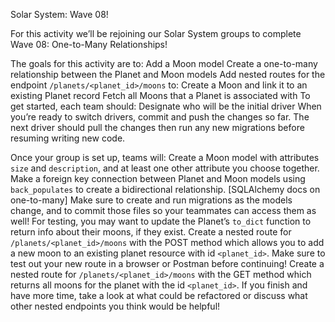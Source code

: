 Solar System: Wave 08!

For this activity we’ll be rejoining our Solar System groups to complete Wave 08: One-to-Many Relationships! 

The goals for this activity are to:
Add a Moon model
Create a one-to-many relationship between the Planet and Moon models 
Add nested routes for the endpoint `/planets/<planet_id>/moons` to:
Create a Moon and link it to an existing Planet record
Fetch all Moons that a Planet is associated with
To get started, each team should:
Designate who will be the initial driver
When you’re ready to switch drivers, commit and push the changes so far. The next driver should pull the changes then run any new migrations before resuming writing new code.

Once your group is set up, teams will:
Create a Moon model with attributes `size` and `description`, and at least one other attribute you choose together.
Make a foreign key connection between Planet and Moon models using `back_populates` to create a bidirectional relationship. [SQLAlchemy docs on one-to-many]
Make sure to create and run migrations as the models change, and to commit those files so your teammates can access them as well!
For testing, you may want to update the Planet’s `to_dict` function to return info about their moons, if they exist. 
Create a nested route for `/planets/<planet_id>/moons` with the POST method which allows you to add a new moon to an existing planet resource with id `<planet_id>`.
Make sure to test out your new route in a browser or Postman before continuing!
Create a nested route for `/planets/<planet_id>/moons` with the GET method which returns all moons for the planet with the id `<planet_id>`.
If you finish and have more time, take a look at what could be refactored or discuss what other nested endpoints you think would be helpful!